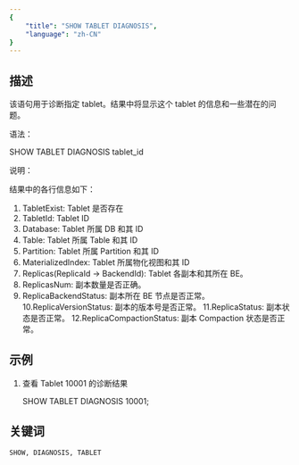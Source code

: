 ```yaml
---
{
    "title": "SHOW TABLET DIAGNOSIS",
    "language": "zh-CN"
}
---
```


<!-- 
Licensed to the Apache Software Foundation (ASF) under one
or more contributor license agreements.  See the NOTICE file
distributed with this work for additional information
regarding copyright ownership.  The ASF licenses this file
to you under the Apache License, Version 2.0 (the
"License"); you may not use this file except in compliance
with the License.  You may obtain a copy of the License at
  http://www.apache.org/licenses/LICENSE-2.0
Unless required by applicable law or agreed to in writing,
software distributed under the License is distributed on an
"AS IS" BASIS, WITHOUT WARRANTIES OR CONDITIONS OF ANY
KIND, either express or implied.  See the License for the
specific language governing permissions and limitations
under the License.
-->


## 描述

该语句用于诊断指定 tablet。结果中将显示这个 tablet 的信息和一些潜在的问题。

语法：

SHOW TABLET DIAGNOSIS tablet_id

说明：

结果中的各行信息如下：
1. TabletExist:                         Tablet 是否存在
2. TabletId:                            Tablet ID
3. Database:                            Tablet 所属 DB 和其 ID
4. Table:                               Tablet 所属 Table 和其 ID
5. Partition:                           Tablet 所属 Partition 和其 ID
6. MaterializedIndex:                   Tablet 所属物化视图和其 ID
7. Replicas(ReplicaId -> BackendId):    Tablet 各副本和其所在 BE。
8. ReplicasNum:                         副本数量是否正确。
9. ReplicaBackendStatus:                副本所在 BE 节点是否正常。
10.ReplicaVersionStatus:                副本的版本号是否正常。
11.ReplicaStatus:                       副本状态是否正常。
12.ReplicaCompactionStatus:             副本 Compaction 状态是否正常。

## 示例

1. 查看 Tablet 10001 的诊断结果

    SHOW TABLET DIAGNOSIS 10001;

## 关键词

    SHOW, DIAGNOSIS, TABLET
